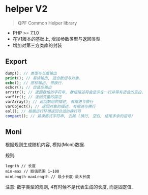 # helper V2

> QPF Common Helper library

- PHP >= 7.1.0
- 在V1版本的基础上, 增加参数类型与返回类型
- 增加对第三方类库的封装

## Export

```php
dump(); // 类型与长度输出
print(); // 易读输出, 适合数组与对象.
echo(); // 原样输出, 带换行.
echor(); // 自适应输出
arrstr(); // 返回数组的字符串, 数组描述将会显示在一行并带有适合的空白.
varStr(); // 返回变量的描述
varArray(); // 返回数组的描述, 有缩进与换行
varObject(); // 返回对象的描述, 有缩进与换行
eol(); // 根据运行环境返回合适的换行符
compact(); // 紧凑格式字符串, 去除 (换行, 空白, 结尾多余的逗号)
```
## Moni

根据规则生成随机内容, 模拟(Moni)数据.

规则:
```
legnth // 长度
min-max // 取值范围 1~100
minLength-maxLength // 最小长度-最大长度
```

注意: 数字类型的规则, 4有时候不是代表生成的长度, 而是固定值.